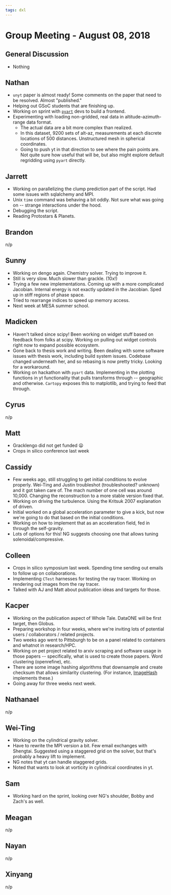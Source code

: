 ```yaml
---
tags: dxl
---
```


# Group Meeting - August 08, 2018

## General Discussion

 * Nothing

## Nathan

 * `unyt` paper is almost ready!  Some comments on the paper that need to be resolved.  Almost "published."
 * Helping out GSoC students that are finishing up.
 * Working on sprint with [`pyart`](https://arm-doe.github.io/pyart/) devs to build a frontend.
 * Experimenting with loading non-gridded, real data in altitude-azimuth-range data format.
     * The actual data are a bit more complex than realized.
     * In this dataset, 9200 sets of alt-az, measurements at each discrete locations of 500 distances.  Unstructured mesh in spherical coordinates.
     * Going to push yt in that direction to see where the pain points are.  Not quite sure how useful that will be, but also might explore default regridding using `pyart` directly.

## Jarrett

 * Working on parallelizing the clump prediction part of the script.  Had some issues with sqlalchemy and MPI.
 * Unix `time` command was behaving a bit oddly.  Not sure what was going on -- strange interactions under the hood.
 * Debugging the script.
 * Reading Protostars & Planets.

## Brandon

n/p

## Sunny

 * Working on dengo again.  Chemistry solver.  Trying to improve it.
 * Still is very slow.  Much slower than grackle.  (10x!)
 * Trying a few new implementations.  Coming up with a more complicated Jacobian.  Internal energy is not exactly updated in the Jacobian.  Sped up in stiff regions of phase space.
 * Tried to rearrange indices to speed up memory access.
 * Next week at MESA summer school.

## Madicken

 * Haven't talked since scipy!  Been working on widget stuff based on feedback from folks at scipy.  Working on pulling out widget controls right now to expand possible ecosystem.
 * Gone back to thesis work and writing.  Been dealing with some software issues with thesis work, including build system issues.  Codebase changed underneath her, and so rebasing is now pretty tricky. Looking for a workaround.
 * Working on hackathon with `pyart` data.  Implementing in the plotting functions in yt functionality that pulls transforms through -- geographic and otherwise.  `Cartopy` exposes this to matplotlib, and trying to feed that through.

## Cyrus

n/p

## Matt

 * Gracklengo did not get funded :frowning: 
 * Crops in silico conference last week

## Cassidy

 * Few weeks ago, still struggling to get initial conditions to evolve properly.  Wei-Ting and Justin troubleshot (troubleshooted?  unknown) and it got taken care of.  The mach number of one cell was around 10,000.  Changing the reconstruction to a more stable version fixed that.
 * Working on driving the turbulence.  Using the Kritsuk 2007 explanation of driven.
 * Initial worked on a global acceleration parameter to give a kick, but now we're going to do that based on the initial conditions.
 * Working on how to implement that as an acceleration field, fed in through the self-gravity.
 * Lots of options for this!  NG suggests choosing one that allows tuning solenoidal/compressive.

## Colleen

 * Crops in silico symposium last week.  Spending time sending out emails to follow up on collaborations.
 * Implementing `CTest` harnesses for testing the ray tracer.  Working on rendering out images from the ray tracer.
 * Talked with AJ and Matt about publication ideas and targets for those.

## Kacper

 * Working on the publication aspect of Whole Tale.  DataONE will be first target, then Globus.
 * Preparing workshop in four weeks, where we're inviting lots of potential users / collaborators / related projects.
 * Two weeks ago went to Pittsburgh to be on a panel related to containers and whatnot in research/HPC.
 * Working on pet project related to arxiv scraping and software usage in those papers -- specifically, what is used to create those papers.  Word clustering (openrefine), etc.
 * There are some image hashing algorithms that downsample and create checksum that allows similarity clustering.  (For instance, [ImageHash](https://pypi.org/project/ImageHash/) implements these.)
 * Going away for three weeks next week.

## Nathanael

n/p

## Wei-Ting

 * Working on the cylindrical gravity solver.
 * Have to rewrite the MPI version a bit.  Few email exchanges with Shengtai.  Suggested using a staggered grid on the solver, but that's probably a heavy lift to implement.
 * NG notes that yt can handle staggered grids.
 * Noted that wants to look at vorticity in cylindrical coordinates in yt.

## Sam

 * Working hard on the sprint, looking over NG's shoulder, Bobby and Zach's as well.

## Meagan

n/p

## Nayan

n/p

## Xinyang

n/p